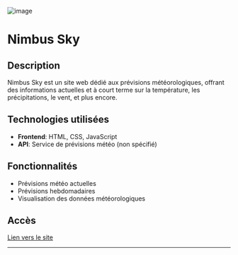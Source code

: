 
 
 ![image](https://github.com/user-attachments/assets/c231ac01-5f02-4128-8e51-e6629af770c6)

# Nimbus Sky

## Description
Nimbus Sky est un site web dédié aux prévisions météorologiques, offrant des informations actuelles et à court terme sur la température, les précipitations, le vent, et plus encore.

## Technologies utilisées
- **Frontend**: HTML, CSS, JavaScript
- **API**: Service de prévisions météo (non spécifié)

## Fonctionnalités
- Prévisions météo actuelles
- Prévisions hebdomadaires
- Visualisation des données météorologiques

## Accès
[Lien vers le site](https://nimbus-sky.netlify.app/)

---
